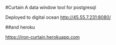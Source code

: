 #Curtain
A data window tool for postgresql


Deployed to digital ocean
http://45.55.7.231:8080/


##and heroku

https://iron-curtain.herokuapp.com
